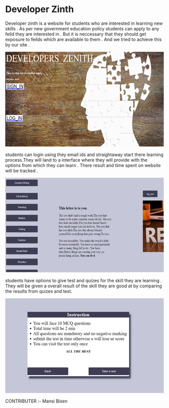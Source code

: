 # Developer Zinth
Developer zinth is a website for students who are interested in learning new skills . As per new government education policy students can apply to any feild they are interested in . But  it is neccessary that they should get exposure to feilds which are available to them . And we tried to achieve this by our site .

<img src="./public/Screenshot (262).png" width="600px" height="300px">

students can login using they email ids and straightaway start there learning process.They will land to a interface where they will provide with the options from which they can learn . There result and time spent on website will be tracked .

<img src="./public/Screenshot (263).png" width="600px" height="300px">

students have options to give test and quizes for the skill they are learning . They will be  given a overall result of the skill they are good at by comparing the results from quizes and test.

<img src="./public/Screenshot (264).png" width="600px" height="300px">


CONTRIBUTER :- Mansi Bisen
